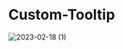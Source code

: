 # Custom-Tooltip
 
![2023-02-18 (1)](https://user-images.githubusercontent.com/111579457/219864706-6c2b1e71-7efc-4e74-a914-d1250f14bbfb.png)
